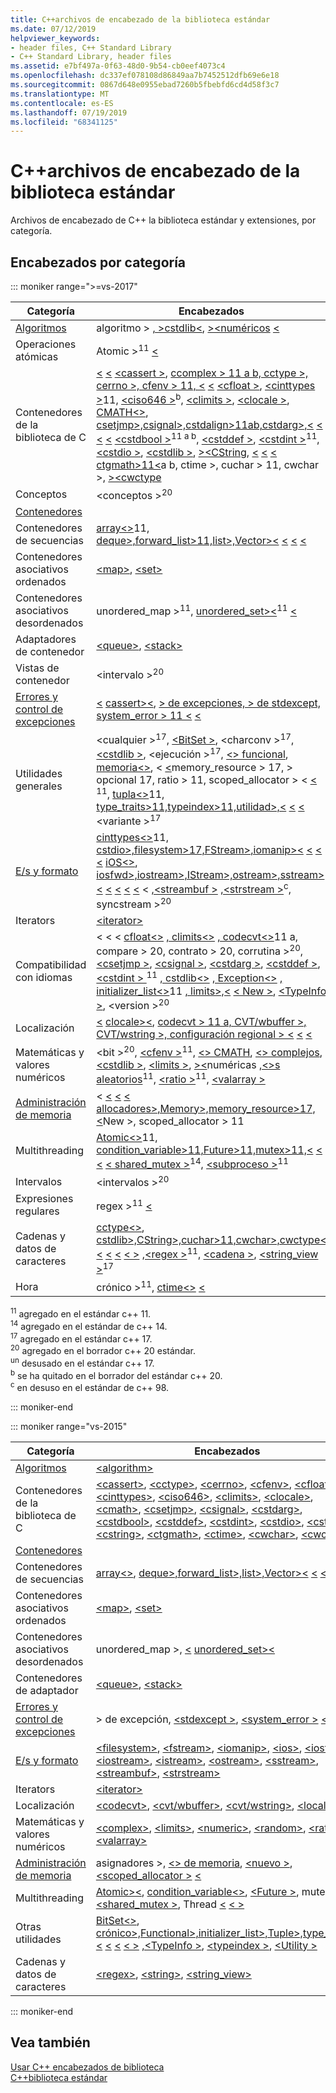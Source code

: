```yaml
---
title: C++archivos de encabezado de la biblioteca estándar
ms.date: 07/12/2019
helpviewer_keywords:
- header files, C++ Standard Library
- C++ Standard Library, header files
ms.assetid: e7bf497a-0f63-48d0-9b54-cb0eef4073c4
ms.openlocfilehash: dc337ef078108d86849aa7b7452512dfb69e6e18
ms.sourcegitcommit: 0867d648e0955ebad7260b5fbebfd6cd4d58f3c7
ms.translationtype: MT
ms.contentlocale: es-ES
ms.lasthandoff: 07/19/2019
ms.locfileid: "68341125"
---
```

# <a name="c-standard-library-header-files"></a>C++archivos de encabezado de la biblioteca estándar

Archivos de encabezado de C++ la biblioteca estándar y extensiones, por categoría.

## <a name="headers-by-category"></a>Encabezados por categoría

::: moniker range=">=vs-2017"

| Categoría | Encabezados |
| - | - |
| [Algoritmos](../cpp/algorithms-modern-cpp.md) | algoritmo > [, >cstdlib\<](cstdlib.md), [ >\<numéricos](numeric.md) [ \<](algorithm.md) |
| Operaciones atómicas |  Atomic ><sup>11</sup> [ \<](atomic.md) |
| Contenedores de la biblioteca de C | [ \<](cfenv.md)<sup></sup> [ \<](cerrno.md) [ \<cassert >](cctype.md), [ccomplex > 11 a b, cctype >, cerrno >, cfenv > 11, \<](ccomplex.md) [ \<](cassert.md)<sup></sup> [ \<cfloat >](cfloat.md),<sup></sup> [ \<cinttypes >](cinttypes.md)11, [ \<ciso646 >](ciso646.md)<sup>b</sup>, [ \<climits >](climits.md), [ \<clocale >](clocale.md), [ CMATH\<>](cmath.md), [ csetjmp>,csignal>,cstdalign>11ab,cstdarg>,\<](csetjmp.md) [ \<](cstdarg.md) [ \<](csignal.md) [ \<](cstdalign.md)<sup></sup> [ \<cstdbool >](cstdbool.md)<sup>11 a b</sup>, [ \<cstddef >](cstddef.md), [ \<cstdint >](cstdint.md)<sup>11</sup>, [ \<cstdio >](cstdio.md), [ \<cstdlib >](cstdlib.md), [ >\<CString](cstring.md),<sup></sup> [ \<](ctime.md)<sup></sup> [ \<](cuchar.md) [ \<](cwchar.md) [ ctgmath>11\<](ctgmath.md)a b, ctime >, cuchar > 11, cwchar >, [ >\<cwctype](cwctype.md) |
| Conceptos | \<conceptos ><sup>20</sup> |
| [Contenedores](../cpp/containers-modern-cpp.md) | |
| Contenedores de secuencias | <sup></sup><sup></sup> [ array\<>](array.md)11, [ deque>,forward_list>11,list>,Vector>\<](deque.md) [ \<](forward-list.md) [ \<](list.md) [ \<](vector.md) |
| Contenedores asociativos ordenados| [\<map>](map.md), [\<set>](set.md) |
| Contenedores asociativos desordenados | unordered_map ><sup>11</sup>, [ unordered_set>\<](unordered-set.md)<sup>11</sup> [ \<](unordered-map.md) |
| Adaptadores de contenedor | [\<queue>](queue.md), [\<stack>](stack.md) |
| Vistas de contenedor | \<intervalo ><sup>20</sup> |
| [Errores y control de excepciones](../cpp/errors-and-exception-handling-modern-cpp.md) | [ \<](system-error.md)<sup></sup> [ cassert>\<](stdexcept.md), [> de excepciones, > de stdexcept, system_error > 11 \<](exception.md) [ \<](cassert.md) |
| Utilidades generales | \<cualquier ><sup>17</sup>, [ \<BitSet >](bitset.md), \<charconv ><sup>17</sup>, [ \<cstdlib >](cstdlib.md), \<ejecución ><sup>17</sup>, [ \<> funcional](functional.md), [ memoria\<>](memory.md), \< [ \<](ratio.md)<sup></sup><sup></sup><sup></sup>memory_resource > 17, > opcional 17, ratio > 11, scoped_allocator > \< [ \< ](scoped-allocator.md) <sup>11</sup>,<sup></sup><sup></sup><sup></sup> [ tupla\<>](tuple.md)11, [ type_traits>11,typeindex>11,utilidad>,\<](type-traits.md) [ \<](typeindex.md) [ \<](utility.md) \<variante ><sup>17</sup> |
| [E/s y formato](../cpp/string-and-i-o-formatting-modern-cpp.md) | <sup></sup><sup></sup> [ cinttypes\<>](cinttypes.md)11, [ cstdio>,filesystem>17,FStream>,iomanip>\<](cstdio.md) [ \<](filesystem.md) [ \<](fstream.md) [ \<](iomanip.md) [ iOS\<>](ios.md), [ iosfwd>,iostream>,IStream>,ostream>,sstream>\<](iosfwd.md) [ \<](iostream.md) [ \<](istream.md) [ \<](ostream.md) [ \<](sstream.md) \< [ ,\<streambuf >](streambuf.md) [ ,\<strstream >](strstream.md)<sup>c</sup>, syncstream ><sup>20</sup> |
| Iterators | [\<iterator>](iterator.md) |
| Compatibilidad con idiomas | \< \< \< <sup></sup><sup></sup><sup></sup> [ cfloat\<>](cfloat.md) [, climits\<>](climits.md) [, codecvt\<>](codecvt.md)11 a, compare > 20, contrato > 20, corrutina ><sup>20</sup>, [ \<csetjmp >](csetjmp.md), [ \<csignal >](csignal.md), [ \<cstdarg >](cstdarg.md), [ \<cstddef >](cstddef.md), [ \<cstdint > ](cstdint.md) <sup>11</sup><sup></sup> [, cstdlib\<>](cstdlib.md) [, Exception\<>](exception.md) [, initializer_list\<>](initializer-list.md)11 [, limits>,\<](limits.md) [ \< New >](new.md), [ \<TypeInfo >](typeinfo.md), \<version ><sup>20</sup> |
| Localización | [ \<](locale.md) <sup></sup> [ clocale>\<](cvt-wbuffer.md), [codecvt > 11 a, CVT/wbuffer >, CVT/wstring >, configuración regional > \<](codecvt.md) [ \<](cvt-wstring.md) [ \<](clocale.md) |
| Matemáticas y valores numéricos | \<bit ><sup>20</sup>, [ \<cfenv >](cfenv.md)<sup>11</sup>, [ \<> CMATH](cmath.md), [ \<> complejos](complex.md), [ \<cstdlib >](cstdlib.md), [ \<limits >](limits.md), [ >\<](numeric.md)numéricas [ ,\<>s aleatorios](random.md)<sup>11</sup>, [ \<ratio >](ratio.md)<sup>11</sup>, [ \<valarray >](valarray.md) |
| [Administración de memoria](../cpp/smart-pointers-modern-cpp.md) | \< [ \<](memory.md)<sup></sup><sup></sup> [ \<](new.md) [ \<](scoped-allocator.md) [ allocadores>,Memory>,memory_resource>17,\<](allocators-header.md)New >, scoped_allocator > 11 |
| Multithreading | <sup></sup><sup></sup><sup></sup><sup></sup> [ Atomic\<>](atomic.md)11, [ condition_variable>11,Future>11,mutex>11,\<](condition-variable.md) [ \<](mutex.md) [ \<](future.md) [ \< shared_mutex >](shared-mutex.md)<sup>14</sup>, [ \<subproceso >](thread.md)<sup>11</sup> |
| Intervalos | \<intervalos ><sup>20</sup> |
| Expresiones regulares | regex ><sup>11</sup> [ \<](regex.md) |
| Cadenas y datos de caracteres | <sup></sup> [ cctype\<>](cctype.md), [ cstdlib>,CString>,cuchar>11,cwchar>,cwctype\<](cstdlib.md) [ \<](cstring.md) [ \<](cuchar.md) [ \<](cwchar.md) [ \< >](cwctype.md) [ ,\<regex >](regex.md)<sup>11</sup>, [ \<cadena >](string.md), [ \<string_view >](string-view.md)<sup>17</sup> |
| Hora | crónico ><sup>11</sup>, [ ctime\<>](ctime.md) [ \<](chrono.md) |

<sup>11</sup> agregado en el estándar c++ 11. \
<sup>14</sup> agregado en el estándar de c++ 14. \
<sup>17</sup> agregado en el estándar c++ 17. \
<sup>20</sup> agregado en el borrador c++ 20 estándar. \
<sup>un</sup> desusado en el estándar c++ 17. \
<sup>b</sup> se ha quitado en el borrador del estándar c++ 20. \
<sup>c</sup> en desuso en el estándar de c++ 98.

::: moniker-end

::: moniker range="vs-2015"

|Categoría|Encabezados|
|-|-|
|[Algoritmos](../cpp/algorithms-modern-cpp.md)|[\<algorithm>](algorithm.md)|
|Contenedores de la biblioteca de C|[\<cassert>](cassert.md), [\<cctype>](cctype.md), [\<cerrno>](cerrno.md), [\<cfenv>](cfenv.md), [\<cfloat>](cfloat.md), [\<cinttypes>](cinttypes.md), [\<ciso646>](ciso646.md), [\<climits>](climits.md), [\<clocale>](clocale.md), [\<cmath>](cmath.md), [\<csetjmp>](csetjmp.md), [\<csignal>](csignal.md), [\<cstdarg>](cstdarg.md), [\<cstdbool>](cstdbool.md), [\<cstddef>](cstddef.md), [\<cstdint>](cstdint.md), [\<cstdio>](cstdio.md), [\<cstdlib>](cstdlib.md), [\<cstring>](cstring.md), [\<ctgmath>](ctgmath.md), [\<ctime>](ctime.md), [\<cwchar>](cwchar.md), [\<cwctype>](cwctype.md)|
|[Contenedores](../cpp/containers-modern-cpp.md)||
|Contenedores de secuencias|[ array\<>](array.md), [ deque>,forward_list>,list>,Vector>\<](deque.md) [ \<](forward-list.md) [ \<](list.md) [ \<](vector.md)|
|Contenedores asociativos ordenados| [\<map>](map.md), [\<set>](set.md)|
|Contenedores asociativos desordenados|unordered_map >, [ \<](unordered-map.md) [ unordered_set>\<](unordered-set.md)|
|Contenedores de adaptador|[\<queue>](queue.md), [\<stack>](stack.md)|
|[Errores y control de excepciones](../cpp/errors-and-exception-handling-modern-cpp.md)|> de excepción, [ \<stdexcept >](stdexcept.md), [ \<system_error >](system-error.md) [ \<](exception.md)|
|[E/s y formato](../cpp/string-and-i-o-formatting-modern-cpp.md)|[\<filesystem>](filesystem.md), [\<fstream>](fstream.md), [\<iomanip>](iomanip.md), [\<ios>](ios.md), [\<iosfwd>](iosfwd.md), [\<iostream>](iostream.md), [\<istream>](istream.md), [\<ostream>](ostream.md), [\<sstream>](sstream.md), [\<streambuf>](streambuf.md), [\<strstream>](strstream.md)|
|Iterators|[\<iterator>](iterator.md)|
|Localización|[\<codecvt>](codecvt.md), [\<cvt/wbuffer>](cvt-wbuffer.md), [\<cvt/wstring>](cvt-wstring.md), [\<locale>](locale.md)|
|Matemáticas y valores numéricos|[\<complex>](complex.md), [\<limits>](limits.md), [\<numeric>](numeric.md), [\<random>](random.md), [\<ratio>](ratio.md), [\<valarray>](valarray.md)|
|[Administración de memoria](../cpp/smart-pointers-modern-cpp.md)|asignadores >, [ \<> de memoria](memory.md), [ \<nuevo >](new.md), [ \<scoped_allocator >](scoped-allocator.md) [ \<](allocators-header.md)|
|Multithreading|[ Atomic>\<](mutex.md), [ condition_variable\<>](condition-variable.md), [ \<Future >](future.md), mutex > [ ,\<shared_mutex >](shared-mutex.md), Thread [ \<](atomic.md) [ \< >](thread.md)|
|Otras utilidades|[ BitSet\<>](bitset.md), [ crónico>,Functional>,initializer_list>,Tuple>,type_traits\<](chrono.md) [ \<](functional.md) [ \<](initializer-list.md) [ \<](tuple.md) [ \< >](type-traits.md) [ ,\<TypeInfo >](typeinfo.md), [ \<typeindex >](typeindex.md), [ \<Utility >](utility.md)|
|Cadenas y datos de caracteres|[\<regex>](regex.md), [\<string>](string.md), [\<string_view>](string-view.md)

::: moniker-end

## <a name="see-also"></a>Vea también

[Usar C++ encabezados de biblioteca](using-cpp-library-headers.md)\
[C++biblioteca estándar](cpp-standard-library-reference.md)

